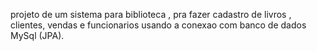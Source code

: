 projeto de um sistema para biblioteca , pra fazer cadastro de livros , clientes, 
vendas e funcionarios  usando a conexao com banco de dados MySql (JPA).
